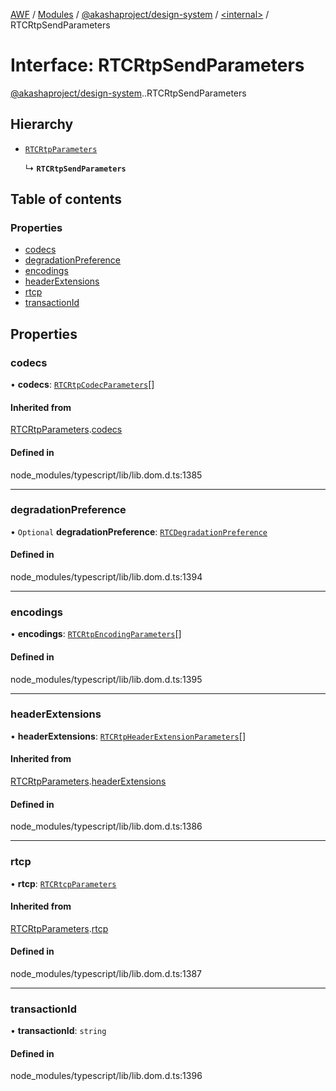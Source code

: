 [AWF](../README.md) / [Modules](../modules.md) / [@akashaproject/design-system](../modules/akashaproject_design_system.md) / [<internal\>](../modules/akashaproject_design_system._internal_.md) / RTCRtpSendParameters

# Interface: RTCRtpSendParameters

[@akashaproject/design-system](../modules/akashaproject_design_system.md).[<internal>](../modules/akashaproject_design_system._internal_.md).RTCRtpSendParameters

## Hierarchy

- [`RTCRtpParameters`](akashaproject_design_system._internal_.RTCRtpParameters.md)

  ↳ **`RTCRtpSendParameters`**

## Table of contents

### Properties

- [codecs](akashaproject_design_system._internal_.RTCRtpSendParameters.md#codecs)
- [degradationPreference](akashaproject_design_system._internal_.RTCRtpSendParameters.md#degradationpreference)
- [encodings](akashaproject_design_system._internal_.RTCRtpSendParameters.md#encodings)
- [headerExtensions](akashaproject_design_system._internal_.RTCRtpSendParameters.md#headerextensions)
- [rtcp](akashaproject_design_system._internal_.RTCRtpSendParameters.md#rtcp)
- [transactionId](akashaproject_design_system._internal_.RTCRtpSendParameters.md#transactionid)

## Properties

### codecs

• **codecs**: [`RTCRtpCodecParameters`](akashaproject_design_system._internal_.RTCRtpCodecParameters.md)[]

#### Inherited from

[RTCRtpParameters](akashaproject_design_system._internal_.RTCRtpParameters.md).[codecs](akashaproject_design_system._internal_.RTCRtpParameters.md#codecs)

#### Defined in

node_modules/typescript/lib/lib.dom.d.ts:1385

___

### degradationPreference

• `Optional` **degradationPreference**: [`RTCDegradationPreference`](../modules/akashaproject_design_system._internal_.md#rtcdegradationpreference)

#### Defined in

node_modules/typescript/lib/lib.dom.d.ts:1394

___

### encodings

• **encodings**: [`RTCRtpEncodingParameters`](akashaproject_design_system._internal_.RTCRtpEncodingParameters.md)[]

#### Defined in

node_modules/typescript/lib/lib.dom.d.ts:1395

___

### headerExtensions

• **headerExtensions**: [`RTCRtpHeaderExtensionParameters`](akashaproject_design_system._internal_.RTCRtpHeaderExtensionParameters.md)[]

#### Inherited from

[RTCRtpParameters](akashaproject_design_system._internal_.RTCRtpParameters.md).[headerExtensions](akashaproject_design_system._internal_.RTCRtpParameters.md#headerextensions)

#### Defined in

node_modules/typescript/lib/lib.dom.d.ts:1386

___

### rtcp

• **rtcp**: [`RTCRtcpParameters`](akashaproject_design_system._internal_.RTCRtcpParameters.md)

#### Inherited from

[RTCRtpParameters](akashaproject_design_system._internal_.RTCRtpParameters.md).[rtcp](akashaproject_design_system._internal_.RTCRtpParameters.md#rtcp)

#### Defined in

node_modules/typescript/lib/lib.dom.d.ts:1387

___

### transactionId

• **transactionId**: `string`

#### Defined in

node_modules/typescript/lib/lib.dom.d.ts:1396

